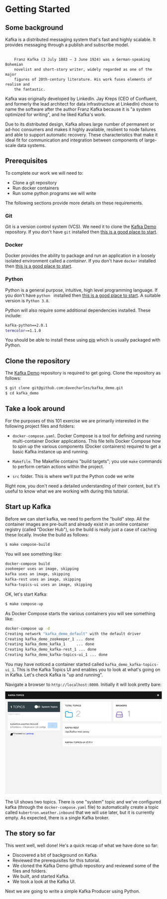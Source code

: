 # Getting Started 

## Some background
Kafka is a distributed messaging system that's fast and highly scalable. It
provides messaging through a publish and subscribe model. 

``` sidebar:: You are free, and that is why you are lost.

    Franz Kafka (3 July 1883 – 3 June 1924) was a German-speaking Bohemian
    novelist and short-story writer, widely regarded as one of the major
    figures of 20th-century literature. His work fuses elements of realism and
    the fantastic.
```

Kafka was originally developed by LinkedIn. Jay Kreps (CEO of Confluent, and
formerly the lead architect for data infrastructure at LinkedIn) chose to
name the software after the author Franz Kafka because it is "a system
optimized for writing", and he liked Kafka's work.

Due to its distributed design, Kafka allows large number of permanent or ad-hoc
consumers and makes it highly available, resilient to node failures and able
to support automatic recovery. These characteristics that make it ideal fit
for communication and integration between components of large-scale data
systems.

## Prerequisites
To complete our work we will need to:

- Clone a git repository
- Run docker containers
- Run some python programs we will write

The following sections provide more details on these requirements.

### Git
Git is a version control system (VCS). We need it to clone the
[Kafka Demo](https://github.com/davecharles/kafka_demo) repository. If you
don't have `git` installed then
[this is a good place to start](https://git-scm.com/book/en/v2/Getting-Started-Installing-Git). 

### Docker
Docker provides the ability to package and run an application in a loosely
isolated environment called a *container*. If you don't have `docker` installed
then [this is a good place to start](https://docs.docker.com/engine/install/). 

### Python
Python is a general purpose, intuitive, high level programming language.
If you don't have `python ` installed then
[this is a good place to start](https://docs.docker.com/engine/install/). A
suitable version is `Python 3.8`.

Python will also require some additional dependencies installed. These include:

```bash
kafka-python==2.0.1
termcolor==1.1.0
```

You should be able to install these using [pip](https://pip.pypa.io/en/stable/)
which is usually packaged with Python.

## Clone the repository
The [Kafka Demo](https://github.com/davecharles/kafka_demo) repository is
required to get going. Clone the repository as follows:

```bash
$ git clone git@github.com:davecharles/kafka_demo.git
$ cd kafka_demo
```
## Take a look around
For the purposes of this 101 exercise we are primarily interested in the
following project files and folders:

- `docker-compose.yaml`. Docker Compose is a tool for defining and running
multi-container Docker applications. This file tells Docker Compose how to
spin up the various components (Docker containers) required to get a basic
Kafka instance up and running.

- `Makefile`. The Makefile contains "build targets"; you use `make` commands
to perform certain actions within the project.

- `src` folder. This is where we'll put the Python code we write 

Right now, you don't need a detailed understanding of their content, but it's
useful to know what we are working with during this tutorial. 

## Start up Kafka
Before we can _start_ kafka, we need to perform the "build" step. All the
container images are pre-built and already exist in an online container
registry (called "Docker Hub"), so the build is really just a case of caching
these locally. Invoke the build as follows: 

```bash
$ make compose-build
```

You will see something like:

```bash
docker-compose build
zookeeper uses an image, skipping
kafka uses an image, skipping
kafka-rest uses an image, skipping
kafka-topics-ui uses an image, skipping
```

OK, let's start Kafka:

```bash
$ make compose-up
```

As Docker Compose starts the various containers you will see something like:

```bash
docker-compose up -d
Creating network "kafka_demo_default" with the default driver
Creating kafka_demo_zookeeper_1 ... done
Creating kafka_demo_kafka_1     ... done
Creating kafka_demo_kafka-rest_1 ... done
Creating kafka_demo_kafka-topics-ui_1 ... done
```

You may have noticed a container started called `kafka_demo_kafka-topics-ui_1`.
This is the Kafka Topics UI and enables you to look at what's going on in
Kafka. Let's check Kafka is "up and running". 

Navigate a browser to `http://localhost:8000`. Initially it will look
pretty bare:

![alt text](../_static/kui-1.png "Screen shot of empty Kafka UI")

The UI shows two topics. There is one "system" topic and we've configured
kafka (through the `docker-compose.yaml` file) to automatically create a
topic called `kubertron.weather.inbound` that we will use later, but it is
currently empty. As expected, there is a single Kafka broker.

## The story so far
This went well, well done! He's a quick recap of what we have done so far:

- Discovered a bit of background on Kafka.
- Reviewed the prerequisites for this tutorial.
- We cloned the Kafka Demo github repository and reviewed some of the files
  and folders.
- We built, and started Kafka.
- We took a look at the Kafka UI.
 
Next we are going to write a simple Kafka Producer using Python.  
